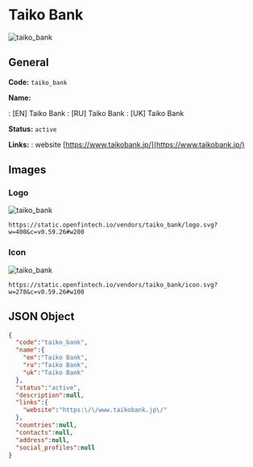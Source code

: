 
# Taiko Bank 
![taiko_bank](https://static.openfintech.io/vendors/taiko_bank/logo.svg?w=400&c=v0.59.26#w200)  

## General 
 
**Code:** `taiko_bank` 
 
**Name:** 
 
:	[EN] Taiko Bank 
:	[RU] Taiko Bank 
:	[UK] Taiko Bank 
 
**Status:** `active` 
 
**Links:** 
: website [https://www.taikobank.jp/](https://www.taikobank.jp/) 
 

## Images 

### Logo 
 
![taiko_bank](https://static.openfintech.io/vendors/taiko_bank/logo.svg?w=400&c=v0.59.26#w200)  

```
https://static.openfintech.io/vendors/taiko_bank/logo.svg?w=400&c=v0.59.26#w200
```  

### Icon 
 
![taiko_bank](https://static.openfintech.io/vendors/taiko_bank/icon.svg?w=278&c=v0.59.26#w100)  

```
https://static.openfintech.io/vendors/taiko_bank/icon.svg?w=278&c=v0.59.26#w100
```  

## JSON Object 

```json
{
  "code":"taiko_bank",
  "name":{
    "en":"Taiko Bank",
    "ru":"Taiko Bank",
    "uk":"Taiko Bank"
  },
  "status":"active",
  "description":null,
  "links":{
    "website":"https:\/\/www.taikobank.jp\/"
  },
  "countries":null,
  "contacts":null,
  "address":null,
  "social_profiles":null
}
```  

